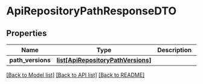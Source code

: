 # ApiRepositoryPathResponseDTO

## Properties

| Name              | Type                                                                | Description | Notes      |
| ----------------- | ------------------------------------------------------------------- | ----------- | ---------- |
| **path_versions** | [**list[ApiRepositoryPathVersions]**](ApiRepositoryPathVersions.md) |             | [optional] |

[[Back to Model list]](../README.md#documentation-for-models) [[Back to API list]](../README.md#documentation-for-api-endpoints) [[Back to README]](../README.md)
